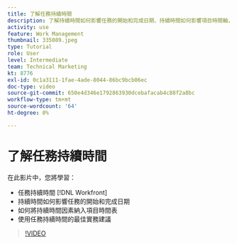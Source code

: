 ```yaml
---
title: 了解任務持續時間
description: 了解持續時間如何影響任務的開始和完成日期、持續時間如何影響項目時間軸，以及使用任務持續時間的一些最佳做法。
activity: use
feature: Work Management
thumbnail: 335089.jpeg
type: Tutorial
role: User
level: Intermediate
team: Technical Marketing
kt: 8776
exl-id: 0c1a3111-1fae-4ade-8044-86bc9bcb06ec
doc-type: video
source-git-commit: 650e4d346e1792863930dcebafacab4c88f2a8bc
workflow-type: tm+mt
source-wordcount: '64'
ht-degree: 0%

---
```


# 了解任務持續時間

在此影片中，您將學習：

* 任務持續時間 [!DNL Workfront]
* 持續時間如何影響任務的開始和完成日期
* 如何將持續時間因素納入項目時間表
* 使用任務持續時間的最佳實務建議

>[!VIDEO](https://video.tv.adobe.com/v/335089/?quality=12&learn=on)
